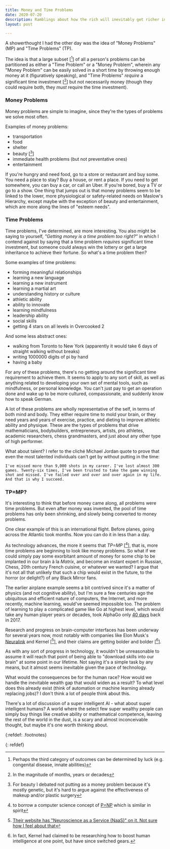 ```yaml
---
title: Money and Time Problems
date: 2020-07-20
description: Ramblings about how the rich will inevitably get richer in the future.
layout: post

---
```


A showerthought I had the other day was the idea of "Money Problems" (MP) and "Time Problems" (TP).

The idea is that a large subset [[^1]] of all a person's problems can be partitioned as either a "Time Problem" or a "Money Problem", wherein any "Money Problem" can be easily solved in a short time by throwing enough money at it (figuratively speaking), and "Time Problems" *require* a significant time investment [[^2]]  but not necessarily money (though they could require both, they *must* require the time investment).

### Money Problems

Money problems are simple to imagine, since they're the types of problems we solve most often.

Examples of money problems:
* transportation
* food
* shelter
* beauty [[^3]]
* immediate health problems (but not preventative ones)
* entertainment

If you're hungry and need food, go to a store or restaurant and buy some. You need a place to stay? Buy a house, or rent a place. If you need to get somewhere, you can buy a car, or call an Uber. If you're bored, buy a TV or go to a show. One thing that jumps out is that money problems seem to be linked to the lower, more physiological or safety-related needs on Maslow's Hierarchy, except maybe with the exception of beauty and entertainment, which are more along the lines of "esteem needs".

### Time Problems

Time problems, I've determined, are more interesting. You also might be saying to yourself, _"Getting money is a time problem too right?"_ in which I contend against by saying that a time problem *requires* significant time investment, but someone could always win the lottery or get a large inheritance to achieve their fortune. So what's a time problem then?

Some examples of time problems:

* forming meaningful relationships
* learning a new language
* learning a new instrument
* learning a martial art
* understanding history or culture
* athletic ability
* ability to innovate
* learning mindfulness
* leadership ability
* social skills
* getting 4 stars on all levels in Overcooked 2

And some less abstract ones:

* walking from Toronto to New York (apparently it would take 6 days of straight walking without breaks)
* writing 1000000 digits of pi by hand
* having a baby

For any of these problems, there's no getting around the significant time requirement to achieve them. It seems to apply to any sort of skill, as well as anything related to developing your own set of mental tools, such as mindfulness, or personal knowledge. You can't just pay to get an operation done and wake up to be more cultured, compassionate, and suddenly know how to speak German.

A lot of these problems are wholly representative of the self, in terms of both mind and body. They either require time to mold your brain, or they need years and years of exercise, practice, and dieting to improve athletic ability and physique. These are the types of problems that drive mathematicians, bodybuilders, entrepreneurs, artists, pro athletes, academic researchers, chess grandmasters, and just about any other type of high performer.

What about talent? I refer to the cliché Michael Jordan quote to prove that even the most talented individuals can't get by without putting in the time:
```
I've missed more than 9,000 shots in my career. I've lost almost 300 games. Twenty-six times, I've been trusted to take the game winning shot and missed. I've failed over and over and over again in my life. And that is why I succeed.
```

### TP=MP?

It's interesting to think that before money came along, all problems were time problems. But even after money was invented, the pool of time problems has only been shrinking, and slowly being converted to money problems.

One clear example of this is an international flight. Before planes, going across the Atlantic took months. Now you can do it in less than a day.

As technology advances, the more it seems that _TP=MP_ [[^4]], that is, more time problems are beginning to look like money problems. So what if we could simply pay some exorbitant amount of money for some chip to be implanted in our brain à la _Matrix_, and become an instant expert in Russian, Chess, 20th century French cuisine, or whatever we wanted? I argue that it's not all that unlikely that such a chip would exist in the future, to the horror (or delight?) of any Black Mirror fans.

The earlier airplane example seems a bit contrived since it's a matter of physics (and not cognitive ability), but I'm sure a few centuries ago the ubiquitous and efficient nature of computers, the Internet, and more recently, machine learning, would've seemed impossible too. The problem of learning to play a complicated game like Go at highest level, which would take any human player years or decades, took AlphaGo only [40 days](https://deepmind.com/blog/article/alphago-zero-starting-scratch#:~:text=After%2040%20days%20of%20self,world%20number%20one%20Ke%20Jie) back in 2017.

Research and progress on brain-computer interfaces has been underway for several years now, most notably with companies like Elon Musk's [Neuralink](https://www.businessinsider.com/elon-musk-neuralink-brain-chip-put-in-human-within-year-2020-5) and Kernel [[^5]], and their claims are getting bolder and bolder [[^6]].

As with any sort of progress in technology, it wouldn't be unreasonable to assume it will reach that point of being able to "download skills into our brain" at some point in our lifetime. Not saying it's a simple task by any means, but it almost seems inevitable given the pace of technology.

What would the consequences be for the human race? How would we handle the inevitable wealth gap that would widen as a result? To what level does this already exist (think of automation or machine learning already replacing jobs)? I don't think a lot of people think about this.

There's a lot of discussion of a super intelligent AI - what about super intelligent humans? A world where the select few super wealthy people can simply buy things like creative ability or mathematical competence, leaving the rest of the world in the dust, is a scary and almost inconceivable thought, but maybe it's one worth thinking about.


{:refdef: .footnotes}

[^1]: Perhaps the third category of outcomes can be determined by luck (e.g. congenital disease, innate abilities)
[^2]: In the magnitude of months, years or decades
[^3]: For beauty I debated not putting as a money problem because it's mostly genetic, but it's hard to argue against the effectiveness of makeup and/or plastic surgery
[^4]: to borrow a computer science concept of [P=NP](https://en.wikipedia.org/wiki/P_versus_NP_problem) which is similar in spirit
[^5]: [Their website has \"Neuroscience as a Service \(NaaS\)" on it. Not sure how I feel about that](https://www.kernel.co/)
[^6]: In fact, Kernel had claimed to be researching how to boost human intelligence at one point, but have since switched gears.

{: refdef}
